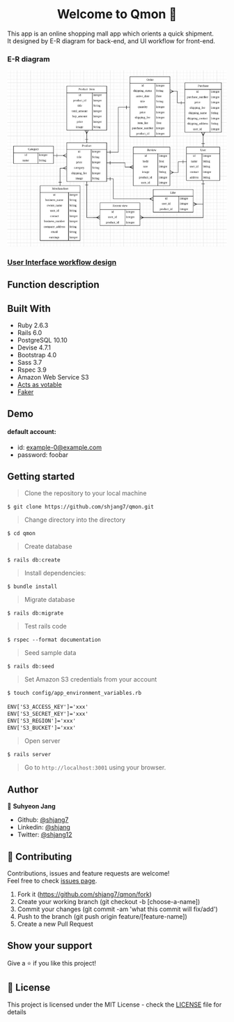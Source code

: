 <h1 align="center">Welcome to Qmon 👋</h1>

This app is an online shopping mall app which orients a quick shipment.<br />
It designed by E-R diagram for back-end, and UI workflow for front-end.

### E-R diagram
![](./docs/e-r-diagram.png)

### [User Interface workflow design](./docs/)

## Function description

## Built With
- Ruby 2.6.3
- Rails 6.0
- PostgreSQL 10.10
- Devise 4.7.1
- Bootstrap 4.0
- Sass 3.7
- Rspec 3.9
- Amazon Web Service S3
- [Acts as votable](https://github.com/ryanto/acts_as_votable/)
- [Faker](https://github.com/faker-ruby/faker)

## Demo

#### default account:
 - id: example-0@example.com
 - password: foobar

## Getting started

> Clone the repository to your local machine

```
$ git clone https://github.com/shjang7/qmon.git
```

> Change directory into the directory

```
$ cd qmon
```

> Create database

```
$ rails db:create
```

> Install dependencies:

```
$ bundle install
```

> Migrate database

```
$ rails db:migrate
```

> Test rails code

```
$ rspec --format documentation
```

> Seed sample data

```
$ rails db:seed
```

> Set Amazon S3 credentials from your account

```
$ touch config/app_environment_variables.rb

ENV['S3_ACCESS_KEY']='xxx'
ENV['S3_SECRET_KEY']='xxx'
ENV['S3_REGION']='xxx'
ENV['S3_BUCKET']='xxx'
```

> Open server

```
$ rails server
```

> Go to `http://localhost:3001` using your browser.

## Author

👤 **Suhyeon Jang**

- Github: [@shjang7](https://github.com/shjang7)
- Linkedin: [@shjang](https://www.linkedin.com/in/shjang/)
- Twitter: [@shjang12](https://twitter.com/shjang12)

## 🤝 Contributing

Contributions, issues and feature requests are welcome!<br />Feel free to check [issues page](https://github.com/shjang7/qmon/issues).

1. Fork it (https://github.com/shjang7/qmon/fork)
2. Create your working branch (git checkout -b [choose-a-name])
3. Commit your changes (git commit -am 'what this commit will fix/add')
4. Push to the branch (git push origin feature/[feature-name])
5. Create a new Pull Request

## Show your support

Give a ⭐️ if you like this project!

## 📝 License

This project is licensed under the MIT License - check the [LICENSE](./LICENSE) file for details
